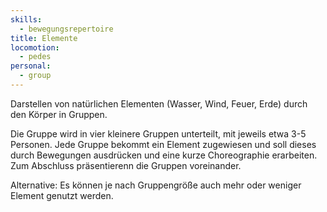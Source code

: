```yaml
---
skills:
  - bewegungsrepertoire
title: Elemente
locomotion:
  - pedes
personal:
  - group
---
```


Darstellen von natürlichen Elementen (Wasser, Wind, Feuer, Erde) durch den Körper in Gruppen.

Die Gruppe wird in vier kleinere Gruppen unterteilt, mit jeweils etwa 3-5
Personen. Jede Gruppe bekommt ein Element zugewiesen und soll dieses durch
Bewegungen ausdrücken und eine kurze Choreographie erarbeiten. Zum Abschluss
präsentierenn die Gruppen voreinander.

Alternative: Es können je nach Gruppengröße auch mehr oder weniger Element
genutzt werden.
